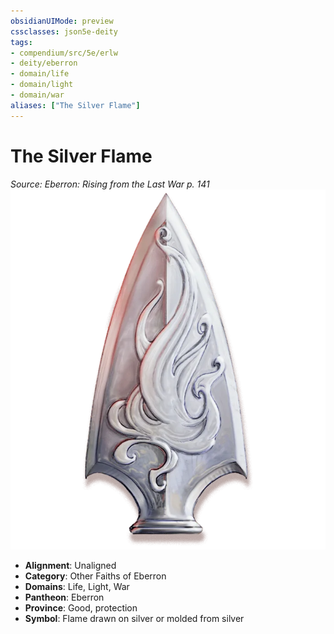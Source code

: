 ```yaml
---
obsidianUIMode: preview
cssclasses: json5e-deity
tags:
- compendium/src/5e/erlw
- deity/eberron
- domain/life
- domain/light
- domain/war
aliases: ["The Silver Flame"]
---
```

# The Silver Flame
*Source: Eberron: Rising from the Last War p. 141* 
![](https://raw.githubusercontent.com/5etools-mirror-3/5etools-img/main/deities/ERLW/The%20Silver%20Flame.webp#symbol)

- **Alignment**: Unaligned
- **Category**: Other Faiths of Eberron
- **Domains**: Life, Light, War
- **Pantheon**: Eberron
- **Province**: Good, protection
- **Symbol**: Flame drawn on silver or molded from silver